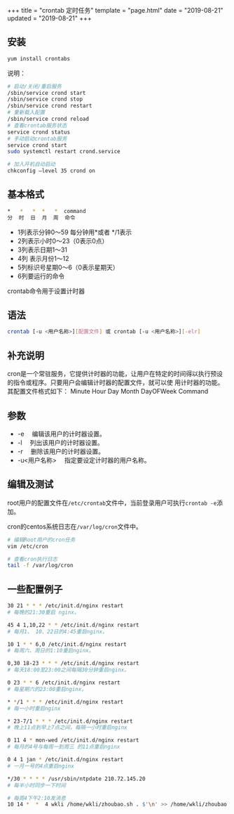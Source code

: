 +++
title = "crontab 定时任务"
template = "page.html"
date = "2019-08-21"
updated = "2019-08-21"
+++


## 安装

```sh
yum install crontabs
```

说明：
```sh
# 启动/关闭/重启服务
/sbin/service crond start
/sbin/service crond stop
/sbin/service crond restart
# 重新载入配置
/sbin/service crond reload
# 查看crontab服务状态
service crond status
# 手动启动crontab服务
service crond start
sudo systemctl restart crond.service

# 加入开机自动启动
chkconfig –level 35 crond on
```

## 基本格式

```sh
*   *   *  *   *  command
分  时  日  月  周  命令
```

- 1列表示分钟0～59 每分钟用*或者 */1表示
- 2列表示小时0～23（0表示0点）
- 3列表示日期1～31
- 4列 表示月份1～12
- 5列标识号星期0～6（0表示星期天）
- 6列要运行的命令

crontab命令用于设置计时器

## 语法

```sh
crontab [-u <用户名称>][配置文件] 或 crontab [-u <用户名称>][-elr]
```

## 补充说明

cron是一个常驻服务，它提供计时器的功能，让用户在特定的时间得以执行预设的指令或程序。只要用户会编辑计时器的配置文件，就可以使 用计时器的功能。其配置文件格式如下：
  Minute Hour Day Month DayOFWeek Command

## 参数

  - -e 　编辑该用户的计时器设置。
  - -l 　列出该用户的计时器设置。
  - -r 　删除该用户的计时器设置。
  - -u<用户名称> 　指定要设定计时器的用户名称。

## 编辑及测试

root用户的配置文件在`/etc/crontab`文件中，当前登录用户可执行`crontab -e`添加。

cron的centos系统日志在`/var/log/cron`文件中。

```sh
# 编辑Root用户的cron任务
vim /etc/cron

# 查看cron执行日志
tail -f /var/log/cron
```




## 一些配置例子

```sh
30 21 * * * /etc/init.d/nginx restart
# 每晚的21:30重启 nginx。

45 4 1,10,22 * * /etc/init.d/nginx restart
# 每月1、 10、22日的4:45重启nginx。

10 1 * * 6,0 /etc/init.d/nginx restart
# 每周六、周日的1:10重启nginx。

0,30 18-23 * * * /etc/init.d/nginx restart
# 每天18:00至23:00之间每隔30分钟重启nginx。

0 23 * * 6 /etc/init.d/nginx restart
# 每星期六的23:00重启nginx。

* */1 * * * /etc/init.d/nginx restart
# 每一小时重启nginx

* 23-7/1 * * * /etc/init.d/nginx restart
# 晚上11点到早上7点之间，每隔一小时重启nginx

0 11 4 * mon-wed /etc/init.d/nginx restart
# 每月的4号与每周一到周三 的11点重启nginx

0 4 1 jan * /etc/init.d/nginx restart
# 一月一号的4点重启nginx

*/30 * * * * /usr/sbin/ntpdate 210.72.145.20
# 每半小时同步一下时间

# 每周4下午2:10发消息
10 14 *  *  4 wkli /home/wkli/zhoubao.sh . $'\n' >> /home/wkli/zhoubao.log 2>&1

```

